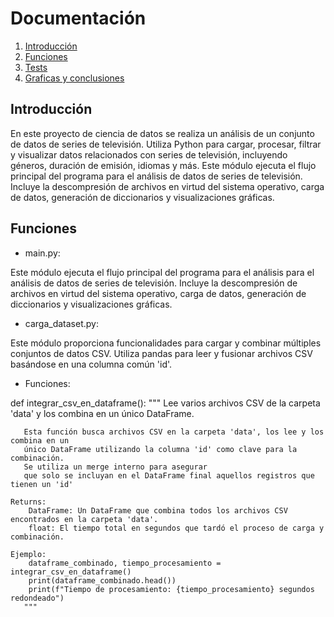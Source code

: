 # Documentación

1. [Introducción](#introducción)
2. [Funciones](#funciones)
3. [Tests](#tests)
4. [Graficas y conclusiones](#conclusiones)


## Introducción
En este proyecto de ciencia de datos se realiza un análisis de un conjunto de datos de series de televisión. Utiliza Python para cargar, procesar, filtrar y visualizar datos relacionados con series de televisión, incluyendo géneros, duración de emisión, idiomas y más.
Este módulo ejecuta el flujo principal del programa para el análisis de 
datos de series de televisión.
Incluye la descompresión de archivos en virtud del sistema operativo, 
carga de datos, generación de diccionarios y visualizaciones gráficas.

## Funciones
- main.py: 

Este módulo ejecuta el flujo principal del programa para el análisis para el análisis de datos de series de televisión.
Incluye la descompresión de archivos en virtud del sistema operativo, 
carga de datos, generación de diccionarios y visualizaciones gráficas.

- carga_dataset.py:

Este módulo proporciona funcionalidades para cargar y combinar múltiples
conjuntos de datos CSV.
Utiliza pandas para leer y fusionar archivos CSV basándose en una columna común 'id'.

- Funciones:


def integrar_csv_en_dataframe():
    """
       Lee varios archivos CSV de la carpeta 'data' y los combina en un único DataFrame.

       Esta función busca archivos CSV en la carpeta 'data', los lee y los combina en un
       único DataFrame utilizando la columna 'id' como clave para la combinación.
       Se utiliza un merge interno para asegurar
       que solo se incluyan en el DataFrame final aquellos registros que tienen un 'id'

    Returns:
        DataFrame: Un DataFrame que combina todos los archivos CSV encontrados en la carpeta 'data'.
        float: El tiempo total en segundos que tardó el proceso de carga y combinación.

    Ejemplo:
        dataframe_combinado, tiempo_procesamiento = integrar_csv_en_dataframe()
        print(dataframe_combinado.head())
        print(f"Tiempo de procesamiento: {tiempo_procesamiento} segundos redondeado")
       """



